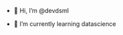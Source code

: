 - 👋 Hi, I’m @devdsml

- 🌱 I’m currently learning datascience


<!---
devdsml/devdsml is a ✨ special ✨ repository because its `README.md` (this file) appears on your GitHub profile.
You can click the Preview link to take a look at your changes.
--->
